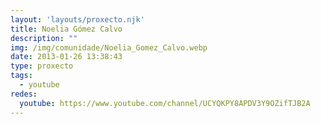 ```yaml
---
layout: 'layouts/proxecto.njk'
title: Noelia Gómez Calvo
description: ""
img: /img/comunidade/Noelia_Gomez_Calvo.webp
date: 2013-01-26 13:38:43
type: proxecto
tags:
  - youtube
redes:
  youtube: https://www.youtube.com/channel/UCYQKPY8APDV3Y9OZifTJB2A
---
```


